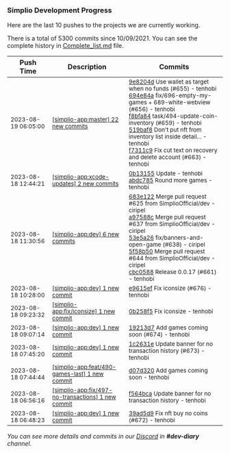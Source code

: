 
### Simplio Development Progress

Here are the last 10 pushes to the projects we are currently working.

There is a total of 5300 commits since 10/09/2021. You can see the complete history in
 [Complete_list.md](Complete_list.md) file.

| Push Time | Description | Commits |
| --- | --- | --- |
| <sub>2023-08-19 06:05:00</sub> | <sub>[[simplio-app:master] 22 new commits](https://github.com/SimplioOfficial/simplio-app/compare/cbc05882f658...b2df00a124b0)</sub> | <sub>[9e8204d](https://github.com/SimplioOfficial/simplio-app/commit/9e8204dd004fffdac123f8f22624c127010114b9) Use wallet as target when no funds (#655) - tenhobi<br>[694e84a](https://github.com/SimplioOfficial/simplio-app/commit/694e84a4e578bb43132225fd2fff9faceee94c45) fix/696-empty-my-games + 689-white-webview (#656) - tenhobi<br>[f8bfa84](https://github.com/SimplioOfficial/simplio-app/commit/f8bfa84dad535f191306db21f434032a210562bd) task/494-update-coin-inventory (#659) - tenhobi<br>[519baf8](https://github.com/SimplioOfficial/simplio-app/commit/519baf8e83b02ba09a176ca658c03f2dd3f849ce) Don't put nft from inventory list inside detail... - tenhobi<br>[f7311c9](https://github.com/SimplioOfficial/simplio-app/commit/f7311c9da69537a643435f0f455dd12932c8d943) Fix cut text on recovery and delete account (#663) - tenhobi</sub> |
| <sub>2023-08-18 12:44:21</sub> | <sub>[[simplio-app:xcode-updates] 2 new commits](https://github.com/SimplioOfficial/simplio-app/compare/0b1315532903^...abdc785eb796)</sub> | <sub>[0b13155](https://github.com/SimplioOfficial/simplio-app/commit/0b13155329039c0caaaeb1785db1416a648e7dc7) Update - tenhobi<br>[abdc785](https://github.com/SimplioOfficial/simplio-app/commit/abdc785eb79665830fe3670d689d1efb74ac6fe4) Round more games - tenhobi</sub> |
| <sub>2023-08-18 11:30:56</sub> | <sub>[[simplio-app:dev] 6 new commits](https://github.com/SimplioOfficial/simplio-app/compare/e9615ef42441...111693e73ba5)</sub> | <sub>[683e122](https://github.com/SimplioOfficial/simplio-app/commit/683e122386cdf489061483bd01a97b8c11055b3e) Merge pull request #625 from SimplioOfficial/dev - ciripel<br>[a97588c](https://github.com/SimplioOfficial/simplio-app/commit/a97588c3cc81727ecf8e5da19f8415ad7307c98f) Merge pull request #637 from SimplioOfficial/dev - ciripel<br>[53e5a26](https://github.com/SimplioOfficial/simplio-app/commit/53e5a26e500b4e9d14f810c578719fe5e42de37a) fix/banners-and-open-game (#638) - ciripel<br>[5f58b50](https://github.com/SimplioOfficial/simplio-app/commit/5f58b50e948938e2e8d77bb10a395b3ee30e1f69) Merge pull request #644 from SimplioOfficial/dev - ciripel<br>[cbc0588](https://github.com/SimplioOfficial/simplio-app/commit/cbc05882f658999ae9bc0adc65399820d77ddc25) Release 0.0.17 (#661) - tenhobi</sub> |
| <sub>2023-08-18 10:28:00</sub> | <sub>[[simplio-app:dev] 1 new commit](https://github.com/SimplioOfficial/simplio-app/commit/e9615ef42441d86b2e73727bb9237ab94838ab2a)</sub> | <sub>[e9615ef](https://github.com/SimplioOfficial/simplio-app/commit/e9615ef42441d86b2e73727bb9237ab94838ab2a) Fix iconsize (#676) - tenhobi</sub> |
| <sub>2023-08-18 09:23:32</sub> | <sub>[[simplio-app:fix/iconsize] 1 new commit](https://github.com/SimplioOfficial/simplio-app/commit/0b258f564be58b4ad7728d0a506c5f27e889f452)</sub> | <sub>[0b258f5](https://github.com/SimplioOfficial/simplio-app/commit/0b258f564be58b4ad7728d0a506c5f27e889f452) Fix iconsize - tenhobi</sub> |
| <sub>2023-08-18 09:07:14</sub> | <sub>[[simplio-app:dev] 1 new commit](https://github.com/SimplioOfficial/simplio-app/commit/19213d7c0d9f7162f7b7c3f5e8feff8937958c3d)</sub> | <sub>[19213d7](https://github.com/SimplioOfficial/simplio-app/commit/19213d7c0d9f7162f7b7c3f5e8feff8937958c3d) Add games coming soon (#674) - tenhobi</sub> |
| <sub>2023-08-18 07:45:20</sub> | <sub>[[simplio-app:dev] 1 new commit](https://github.com/SimplioOfficial/simplio-app/commit/1c2631e0b5d20c407b0e9ce7dc74ecb955425196)</sub> | <sub>[1c2631e](https://github.com/SimplioOfficial/simplio-app/commit/1c2631e0b5d20c407b0e9ce7dc74ecb955425196) Update banner for no transaction history (#673) - tenhobi</sub> |
| <sub>2023-08-18 07:44:44</sub> | <sub>[[simplio-app:feat/490-games-last] 1 new commit](https://github.com/SimplioOfficial/simplio-app/commit/d07d320aec26c3070ca09e71e76674d8f7f1619a)</sub> | <sub>[d07d320](https://github.com/SimplioOfficial/simplio-app/commit/d07d320aec26c3070ca09e71e76674d8f7f1619a) Add games coming soon - tenhobi</sub> |
| <sub>2023-08-18 06:56:16</sub> | <sub>[[simplio-app:fix/497-no-transactions] 1 new commit](https://github.com/SimplioOfficial/simplio-app/commit/f564bca3300503a413d60297cf9a1bfa90e5d89e)</sub> | <sub>[f564bca](https://github.com/SimplioOfficial/simplio-app/commit/f564bca3300503a413d60297cf9a1bfa90e5d89e) Update banner for no transaction history - tenhobi</sub> |
| <sub>2023-08-18 06:48:23</sub> | <sub>[[simplio-app:dev] 1 new commit](https://github.com/SimplioOfficial/simplio-app/commit/39ad5d9bc907b905a2582f746c9da5280f5d2f25)</sub> | <sub>[39ad5d9](https://github.com/SimplioOfficial/simplio-app/commit/39ad5d9bc907b905a2582f746c9da5280f5d2f25) Fix nft buy no coins (#672) - tenhobi</sub> |

_You can see more details and commits in our [Discord](https://discord.gg/aKhjuwZmdP) in **#dev-diary** channel._
